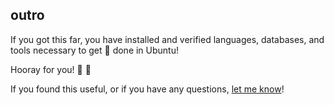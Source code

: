 ## outro

If you got this far, you have installed and verified languages, databases, and
tools necessary to get 💩 done in Ubuntu!

Hooray for you! 🎉 🧁

If you found this useful, or if you have any questions, [let me know](mailto:rdavis.bacs+u4d@gmail.com?subject=Question/Comment%20on%20Ubuntu%20for%20Development%20Guide)!
